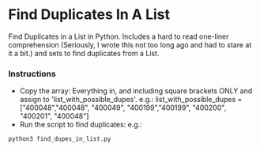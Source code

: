 # Find Duplicates In A List

Find Duplicates in a List in Python.
Includes a hard to read one-liner comprehension (Seriously, I wrote this not too long ago and had to stare at it a bit.) and sets to find duplicates from a List.

### Instructions
- Copy the array: Everything in, and including square brackets ONLY and assign to 'list_with_possible_dupes'.
e.g.: list_with_possible_dupes = ["400048","400048", "400049", "400199","400199", "400200", "400201", "400048"]
- Run the script to find duplicates: e.g.:
```bash
python3 find_dupes_in_list.py
```
